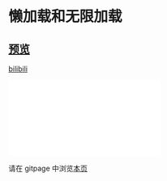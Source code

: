 # 懒加载和无限加载

## [预览](src/index.html)

[bilibili](https://www.bilibili.com/video/BV1wT411J737?share_source=copy_web)

<iframe src="//player.bilibili.com/player.html?aid=470863588&bvid=BV1wT411J737&cid=770101058&page=1" scrolling="no" border="0" frameborder="no" framespacing="0" allowfullscreen="true"> </iframe>

请在 gitpage 中浏览[本页](https://mekefly.github.io/quick-style/lazy-loading-picture)
